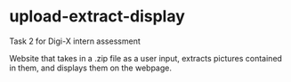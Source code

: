 # upload-extract-display
Task 2 for Digi-X intern assessment

Website that takes in a .zip file as a user input, extracts pictures contained in them, and displays them on the webpage.
